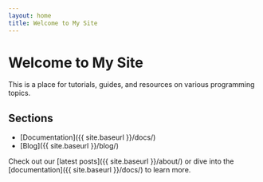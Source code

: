 ```yaml
---
layout: home
title: Welcome to My Site
---
```


# Welcome to My Site

This is a place for tutorials, guides, and resources on various programming topics.

## Sections

- [Documentation]({{ site.baseurl }}/docs/)
- [Blog]({{ site.baseurl }}/blog/)

Check out our [latest posts]({{ site.baseurl }}/about/) or dive into the [documentation]({{ site.baseurl }}/docs/) to learn more.